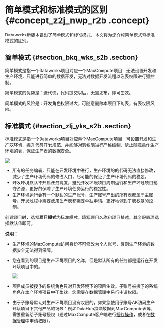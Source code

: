 # 简单模式和标准模式的区别 {#concept_z2j_nwp_r2b .concept}

Dataworks新版本推出了简单模式和标准模式，本文将为您介绍简单模式和标准模式的区别。

## 简单模式 {#section_bkq_wks_s2b .section}

简单模式是指一个Dataworks项目对应一个MaxCompute项目，无法设置开发和生产环境，只能进行简单的数据开发，无法对数据开发流程以及表权限进行强控制。

简单模式的优势是：迭代快，代码提交以后，无需发布，即可生效。

简单模式的风险是：开发角色权限过大，可随意删除本项目下的表，有表权限风险。

## 标准模式 {#section_zlj_yks_s2b .section}

标准模式是指一个Dataworks项目对应两个MaxCompute项目，可设置开发和生产双环境，提升代码开发规范，并能够对表权限进行严格控制，禁止随意操作生产环境的表，保证生产表的数据安全。

![](http://static-aliyun-doc.oss-cn-hangzhou.aliyuncs.com/assets/img/16418/15423543289027_zh-CN.png)

-   所有的任务编辑，只能在开发环境中进行，生产环境的的代码无法直接修改，减少了生产环境代码的修改入口，尽可能的保证了生产环境代码的稳定。
-   开发环境默认不开启任务调度，避免开发环境项目周期运行和生产环境项目抢夺资源，更好的保障了生产环境任务运行的稳定性。
-   生产环境运行会有一个默认的生产账号，生产账号产出的所有表都属于主账号，开发过程中需要使用生产表都需要单独申请，更好地做到了表权限的控制。

创建项目时，选择**项目模式**为标准模式，填写项目名称和项目描述，其余配置项选择默认值即可。

**说明：** 

-   生产环境的MaxCompute访问身份不可修改为个人账号，否则生产环境的数据安全无法得到保障。
-   您在看到的项目是生产环境项目的名称，但是默认所有的任务都是运行在开发环境项目中的。

    ![](http://static-aliyun-doc.oss-cn-hangzhou.aliyuncs.com/assets/img/16418/154235432832217_zh-CN.png)

-   项目成员被授予的系统角色只对开发环境下的项目生效。子账号被授予的系统角色在生产环境项目中不生效，您需要在[数据管理](../../../../cn.zh-CN/使用指南/数据管理/数据权限申请.md#)中另行申请权限。
-   由于子账号默认对生产环境项目没有权限的，如果您使用子账号AK访问生产环境项目下其他产品的场景：例如DataHub投递数据到MaxCompute表等，需要重新给子账号授权（通过MaxCompute客户端进行[授权操作](https://help.aliyun.com/document_detail/27935.html)，或者在[数据管理](../../../../cn.zh-CN/使用指南/数据管理/数据权限申请.md#)中申请权限）。

